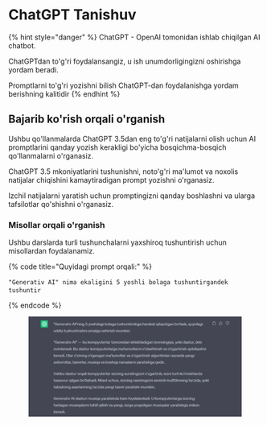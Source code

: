 # ChatGPT Tanishuv

{% hint style="danger" %}
ChatGPT - OpenAI tomonidan ishlab chiqilgan AI chatbot.

ChatGPTdan to'g'ri foydalansangiz, u ish unumdorligingizni oshirishga yordam beradi.

Promptlarni to'g'ri yozishni bilish ChatGPT-dan foydalanishga yordam berishning kalitidir
{% endhint %}

## Bajarib ko'rish orqali o'rganish

Ushbu qo'llanmalarda ChatGPT 3.5dan eng to'g'ri natijalarni olish uchun AI promptlarini qanday yozish kerakligi bo'yicha bosqichma-bosqich qo'llanmalarni o'rganasiz.

ChatGPT 3.5 mkoniyatlarini tushunishni, noto'g'ri ma'lumot va noxolis natijalar chiqishini kamaytiradigan prompt yozishni o'rganasiz.

Izchil natijalarni yaratish uchun promptingizni qanday boshlashni va ularga tafsilotlar qo'shishni o'rganasiz.

### Misollar orqali o'rganish

Ushbu darslarda turli tushunchalarni yaxshiroq tushuntirish uchun misollardan foydalanamiz.

{% code title="Quyidagi prompt orqali:" %}
```
"Generativ AI" nima ekaligini 5 yoshli bolaga tushuntirgandek tushuntir
```
{% endcode %}



<figure><img src="../../../../../.gitbook/assets/image (738).png" alt=""><figcaption></figcaption></figure>
